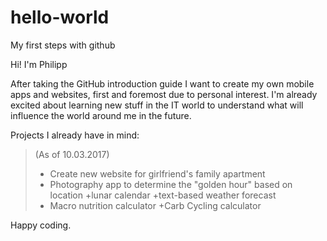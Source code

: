 # hello-world
My first steps with github

Hi! I'm Philipp

After taking the GitHub introduction guide I want to create my own mobile apps and websites, first and foremost due to personal interest.
I'm already excited about learning new stuff in the IT world to understand what will influence the world around me in the future.

Projects I already have in mind:

>(As of 10.03.2017)
> - Create new website for girlfriend's family apartment 
> - Photography app to determine the "golden hour" based on location +lunar calendar +text-based weather forecast
> - Macro nutrition calculator +Carb Cycling calculator


Happy coding.
